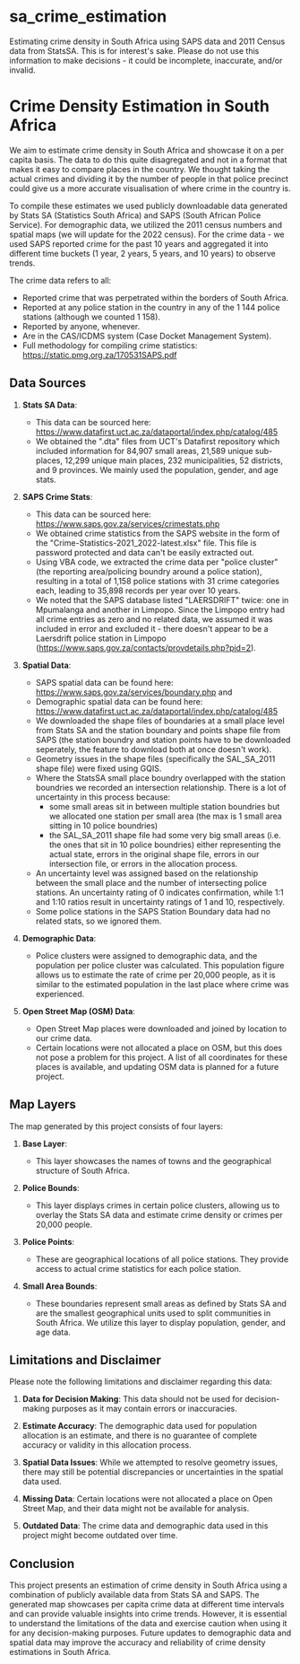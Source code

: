 # sa_crime_estimation
Estimating crime density in South Africa using SAPS data and 2011 Census data from StatsSA. 
This is for interest's sake. Please do not use this information to make decisions - it could be incomplete, inaccurate, and/or invalid. 

# Crime Density Estimation in South Africa

We aim to estimate crime density in South Africa and showcase it on a per capita basis. The data to do this quite disagregated and not in a format that makes it easy to compare places in the country. We thought taking the actual crimes and dividing it by the number of people in that police precinct could give us a more accurate visualisation of where crime in the country is.  

To compile these estimates we used publicly downloadable data generated by Stats SA (Statistics South Africa) and SAPS (South African Police Service). For demographic data, we utilized the 2011 census numbers and spatial maps (we will update for the 2022 census). For the crime data - we used SAPS reported crime for the past 10 years and aggregated it into different time buckets (1 year, 2 years, 5 years, and 10 years) to observe trends. 

The crime data refers to all:
- Reported crime that was perpetrated within the borders of South Africa. 
- Reported at any police station in the country in any of the 1 144 police stations (although we counted 1 158).
- Reported by anyone, whenever.
- Are in the CAS/ICDMS system (Case Docket Management System).
- Full methodology for compiling crime statistics: https://static.pmg.org.za/170531SAPS.pdf

## Data Sources

1. **Stats SA Data**:
   - This data can be sourced here: https://www.datafirst.uct.ac.za/dataportal/index.php/catalog/485
   - We obtained the ".dta" files from UCT's Datafirst repository which included information for 84,907 small areas, 21,589 unique sub-places, 12,299 unique main places, 232 municipalities, 52 districts, and 9 provinces. We mainly used the population, gender, and age stats.

2. **SAPS Crime Stats**:
   - This data can be sourced here: https://www.saps.gov.za/services/crimestats.php
   - We obtained crime statistics from the SAPS website in the form of the "Crime-Statistics-2021_2022-latest.xlsx" file. This file is password protected and data can't be easily extracted out. 
   - Using VBA code, we extracted the crime data per "police cluster" (the reporting area/policing boundry around a police station), resulting in a total of 1,158 police stations with 31 crime categories each, leading to 35,898 records per year over 10 years.
   - We noted that the SAPS database listed "LAERSDRIFT" twice: one in Mpumalanga and another in Limpopo. Since the Limpopo entry had all crime entries as zero and no related data, we assumed it was included in error and excluded it - there doesn't appear to be a Laersdrift police station in Limpopo (https://www.saps.gov.za/contacts/provdetails.php?pid=2).


3. **Spatial Data**:
   - SAPS spatial data can be found here: https://www.saps.gov.za/services/boundary.php and
   - Demographic spatial data can be found here: https://www.datafirst.uct.ac.za/dataportal/index.php/catalog/485
   - We downloaded the shape files of boundaries at a small place level from Stats SA and the station boundary and points shape file from SAPS (the station boundry and station points have to be downloaded seperately, the feature to download both at once doesn't work).
   - Geometry issues in the shape files (specifically the SAL_SA_2011 shape file) were fixed using GQIS.
   - Where the StatsSA small place boundry overlapped with the station boundries we recorded an intersection relationship. There is a lot of uncertainty in this process because:
      - some small areas sit in between multiple station boundries but we allocated one station per small area (the max is 1 small area sitting in 10 police boundries)
      - the SAL_SA_2011 shape file had some very big small areas (i.e. the ones that sit in 10 police boundries) either representing the actual state, errors in the original shape file, errors in our intersection file, or errors in the allocation process.
   - An uncertainty level was assigned based on the relationship between the small place and the number of intersecting police stations. An uncertainty rating of 0 indicates confirmation, while 1:1 and 1:10 ratios result in uncertainty ratings of 1 and 10, respectively.
   - Some police stations in the SAPS Station Boundary data had no related stats, so we ignored them.

5. **Demographic Data**:
   - Police clusters were assigned to demographic data, and the population per police cluster was calculated. This population figure allows us to estimate the rate of crime per 20,000 people, as it is similar to the estimated population in the last place where crime was experienced.

6. **Open Street Map (OSM) Data**:
   - Open Street Map places were downloaded and joined by location to our crime data.
   - Certain locations were not allocated a place on OSM, but this does not pose a problem for this project. A list of all coordinates for these places is available, and updating OSM data is planned for a future project.

## Map Layers

The map generated by this project consists of four layers:

1. **Base Layer**:
   - This layer showcases the names of towns and the geographical structure of South Africa.

2. **Police Bounds**:
   - This layer displays crimes in certain police clusters, allowing us to overlay the Stats SA data and estimate crime density or crimes per 20,000 people.

3. **Police Points**:
   - These are geographical locations of all police stations. They provide access to actual crime statistics for each police station.

4. **Small Area Bounds**:
   - These boundaries represent small areas as defined by Stats SA and are the smallest geographical units used to split communities in South Africa. We utilize this layer to display population, gender, and age data.

## Limitations and Disclaimer

Please note the following limitations and disclaimer regarding this data:

1. **Data for Decision Making**: This data should not be used for decision-making purposes as it may contain errors or inaccuracies.

2. **Estimate Accuracy**: The demographic data used for population allocation is an estimate, and there is no guarantee of complete accuracy or validity in this allocation process.

3. **Spatial Data Issues**: While we attempted to resolve geometry issues, there may still be potential discrepancies or uncertainties in the spatial data used.

4. **Missing Data**: Certain locations were not allocated a place on Open Street Map, and their data might not be available for analysis.

5. **Outdated Data**: The crime data and demographic data used in this project might become outdated over time.

## Conclusion

This project presents an estimation of crime density in South Africa using a combination of publicly available data from Stats SA and SAPS. The generated map showcases per capita crime data at different time intervals and can provide valuable insights into crime trends. However, it is essential to understand the limitations of the data and exercise caution when using it for any decision-making purposes. Future updates to demographic data and spatial data may improve the accuracy and reliability of crime density estimations in South Africa.
